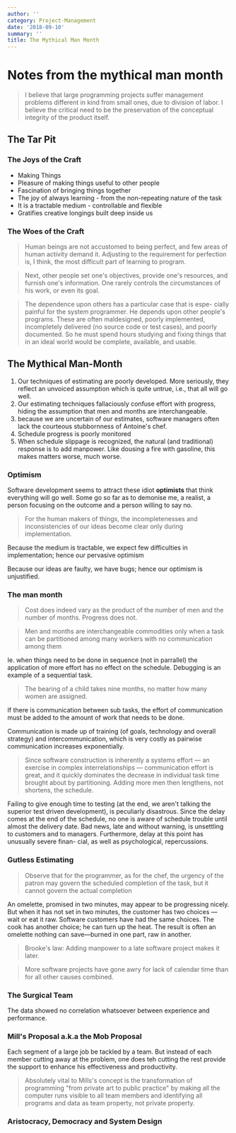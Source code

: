 ```yaml
---
author: ''
category: Project-Management
date: '2018-09-10'
summary: ''
title: The Mythical Man Month
---
```

# Notes from the mythical man month

> I believe that large programming projects suffer management problems different in kind from small ones, due to division of labor. I believe the critical need to be the preservation of the conceptual integrity of the product itself.

## The Tar Pit

### The Joys of the Craft

* Making Things
* Pleasure of making things useful to other people
* Fascination of bringing things together
* The joy of always learning - from the non-repeating nature of the task
* It is a tractable medium - controllable and flexible
* Gratifies creative longings built deep inside us

### The Woes of the Craft

> Human beings are not accustomed to being perfect, and few areas of human activity demand it. Adjusting to the requirement for perfection is, I think, the most difficult part of learning to program.

> Next, other people set one's objectives, provide one's resources, and furnish one's information. One rarely controls the circumstances of his work, or even its goal.

> The dependence upon others has a particular case that is espe- cially painful for the system programmer. He depends upon other people's programs. These are often maldesigned, poorly implemented, incompletely delivered (no source code or test cases), and poorly documented. So he must spend hours studying and fixing things that in an ideal world would be complete, available, and usable.

## The Mythical Man-Month

1. Our techniques of estimating are poorly developed. More seriously, they reflect an unvoiced assumption which is quite untrue, i.e., that all will go well.
2. Our estimating techniques fallaciously confuse effort with progress, hiding the assumption that men and months are interchangeable.
3. because we are uncertain of our estimates, software managers often lack the courteous stubbornness of Antoine's chef.
4. Schedule progress is poorly monitored
5. When schedule slippage is recognized, the natural (and traditional) response is to add manpower. Like dousing a fire with gasoline, this makes matters worse, much worse.

### Optimism

Software development seems to attract these idiot __optimists__ that think everything will go well. Some go so far as to demonise me, a realist, a person focusing on the outcome and a person willing to say no.

> For the human makers of things, the incompletenesses and inconsistencies of our ideas become clear only during implementation.

Because the medium is tractable, we expect few difficulties in implementation; hence our pervasive optimism

Because our ideas are faulty, we have bugs; hence our optimism is unjustified.

### The man month

> Cost does indeed vary as the product of the number of men and the number of months. Progress does not.

> Men and months are interchangeable commodities only when a task can be partitioned among many workers with no communication among them

Ie. when things need to be done in sequence (not in parrallel) the application of more effort has no effect on the schedule. Debugging is an example of a sequential task.

> The bearing of a child takes nine months, no matter how many women are assigned.

If there is communication between sub tasks, the effort of communication must be added to the amount of work that needs to be done.

Communication is made up of training (of goals, technology and overall strategy) and intercommunication, which is very costly as pairwise communication increases exponentially.

> Since software construction is inherently a systems effort — an exercise in complex interrelationships — communication effort is great, and it quickly dominates the decrease in individual task time brought about by partitioning. Adding more men then lengthens, not shortens, the schedule.

Failing to give enough time to testing (at the end, we aren't talking the superior test driven development), is peculiarly disastrous. Since the delay comes at the end of the schedule, no one is aware of schedule trouble until almost the delivery date. Bad news, late and without warning, is unsettling to customers and to managers. Furthermore, delay at this point has unusually severe finan- cial, as well as psychological, repercussions.

### Gutless Estimating

> Observe that for the programmer, as for the chef, the urgency of the patron may govern the scheduled completion of the task, but it cannot govern the actual completion

An omelette, promised in two minutes, may appear to be progressing nicely. But when it has not set in two minutes, the customer has two choices — wait or eat it raw. Software customers have had the same choices.
The cook has another choice; he can turn up the heat. The result is often an omelette nothing can save—burned in one part, raw in another.

> Brooke's law: Adding manpower to a late software project makes it later.

> More software projects have gone awry for lack of calendar time than for all other causes combined.

### The Surgical Team

The data showed no correlation whatsoever between experience and performance.

### Mill's Proposal a.k.a the Mob Proposal

Each segment of a large job be tackled by a team. But instead of each member cutting away at the problem, one does teh cutting the rest provide the support to enhance his effectiveness and productivity.

> Absolutely vital to Mills's concept is the transformation of programming "from private art to public practice" by making all the computer runs visible to all team members and identifying all programs and data as team property, not private property.

### Aristocracy, Democracy and System Design



